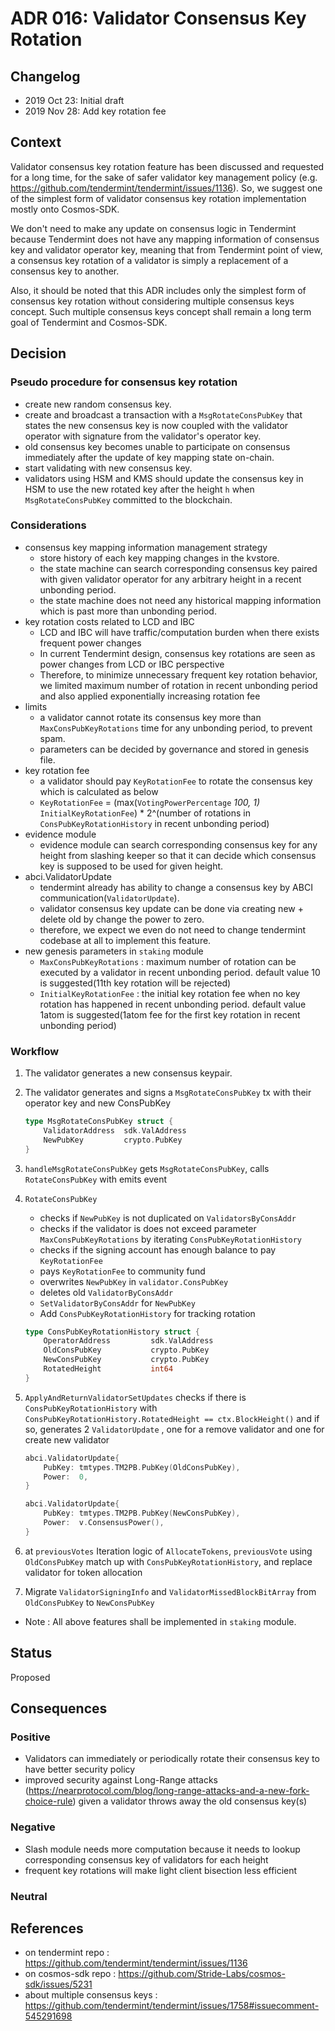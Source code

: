 # ADR 016: Validator Consensus Key Rotation

## Changelog

- 2019 Oct 23: Initial draft
- 2019 Nov 28: Add key rotation fee

## Context

Validator consensus key rotation feature has been discussed and requested for a long time, for the sake of safer validator key management policy (e.g. https://github.com/tendermint/tendermint/issues/1136). So, we suggest one of the simplest form of validator consensus key rotation implementation mostly onto Cosmos-SDK.

We don't need to make any update on consensus logic in Tendermint because Tendermint does not have any mapping information of consensus key and validator operator key, meaning that from Tendermint point of view, a consensus key rotation of a validator is simply a replacement of a consensus key to another.

Also, it should be noted that this ADR includes only the simplest form of consensus key rotation without considering multiple consensus keys concept. Such multiple consensus keys concept shall remain a long term goal of Tendermint and Cosmos-SDK.

## Decision

### Pseudo procedure for consensus key rotation

- create new random consensus key.
- create and broadcast a transaction with a `MsgRotateConsPubKey` that states the new consensus key is now coupled with the validator operator with signature from the validator's operator key.
- old consensus key becomes unable to participate on consensus immediately after the update of key mapping state on-chain.
- start validating with new consensus key.
- validators using HSM and KMS should update the consensus key in HSM to use the new rotated key after the height `h` when `MsgRotateConsPubKey` committed to the blockchain.

### Considerations

- consensus key mapping information management strategy
  - store history of each key mapping changes in the kvstore.
  - the state machine can search corresponding consensus key paired with given validator operator for any arbitrary height in a recent unbonding period.
  - the state machine does not need any historical mapping information which is past more than unbonding period.
- key rotation costs related to LCD and IBC
  - LCD and IBC will have traffic/computation burden when there exists frequent power changes
  - In current Tendermint design, consensus key rotations are seen as power changes from LCD or IBC perspective
  - Therefore, to minimize unnecessary frequent key rotation behavior, we limited maximum number of rotation in recent unbonding period and also applied exponentially increasing rotation fee
- limits
  - a validator cannot rotate its consensus key more than `MaxConsPubKeyRotations` time for any unbonding period, to prevent spam.
  - parameters can be decided by governance and stored in genesis file.
- key rotation fee
  - a validator should pay `KeyRotationFee` to rotate the consensus key which is calculated as below
  - `KeyRotationFee` = (max(`VotingPowerPercentage` _100, 1)_ `InitialKeyRotationFee`) \* 2^(number of rotations in `ConsPubKeyRotationHistory` in recent unbonding period)
- evidence module
  - evidence module can search corresponding consensus key for any height from slashing keeper so that it can decide which consensus key is supposed to be used for given height.
- abci.ValidatorUpdate
  - tendermint already has ability to change a consensus key by ABCI communication(`ValidatorUpdate`).
  - validator consensus key update can be done via creating new + delete old by change the power to zero.
  - therefore, we expect we even do not need to change tendermint codebase at all to implement this feature.
- new genesis parameters in `staking` module
  - `MaxConsPubKeyRotations` : maximum number of rotation can be executed by a validator in recent unbonding period. default value 10 is suggested(11th key rotation will be rejected)
  - `InitialKeyRotationFee` : the initial key rotation fee when no key rotation has happened in recent unbonding period. default value 1atom is suggested(1atom fee for the first key rotation in recent unbonding period)

### Workflow

1. The validator generates a new consensus keypair.
2. The validator generates and signs a `MsgRotateConsPubKey` tx with their operator key and new ConsPubKey

   ```go
   type MsgRotateConsPubKey struct {
       ValidatorAddress  sdk.ValAddress
       NewPubKey         crypto.PubKey
   }
   ```

3. `handleMsgRotateConsPubKey` gets `MsgRotateConsPubKey`, calls `RotateConsPubKey` with emits event
4. `RotateConsPubKey`

   - checks if `NewPubKey` is not duplicated on `ValidatorsByConsAddr`
   - checks if the validator is does not exceed parameter `MaxConsPubKeyRotations` by iterating `ConsPubKeyRotationHistory`
   - checks if the signing account has enough balance to pay `KeyRotationFee`
   - pays `KeyRotationFee` to community fund
   - overwrites `NewPubKey` in `validator.ConsPubKey`
   - deletes old `ValidatorByConsAddr`
   - `SetValidatorByConsAddr` for `NewPubKey`
   - Add `ConsPubKeyRotationHistory` for tracking rotation

   ```go
   type ConsPubKeyRotationHistory struct {
       OperatorAddress         sdk.ValAddress
       OldConsPubKey           crypto.PubKey
       NewConsPubKey           crypto.PubKey
       RotatedHeight           int64
   }
   ```

5. `ApplyAndReturnValidatorSetUpdates` checks if there is `ConsPubKeyRotationHistory` with `ConsPubKeyRotationHistory.RotatedHeight == ctx.BlockHeight()` and if so, generates 2 `ValidatorUpdate` , one for a remove validator and one for create new validator

   ```go
   abci.ValidatorUpdate{
       PubKey: tmtypes.TM2PB.PubKey(OldConsPubKey),
       Power:  0,
   }

   abci.ValidatorUpdate{
       PubKey: tmtypes.TM2PB.PubKey(NewConsPubKey),
       Power:  v.ConsensusPower(),
   }
   ```

6. at `previousVotes` Iteration logic of `AllocateTokens`, `previousVote` using `OldConsPubKey` match up with `ConsPubKeyRotationHistory`, and replace validator for token allocation
7. Migrate `ValidatorSigningInfo` and `ValidatorMissedBlockBitArray` from `OldConsPubKey` to `NewConsPubKey`

- Note : All above features shall be implemented in `staking` module.

## Status

Proposed

## Consequences

### Positive

- Validators can immediately or periodically rotate their consensus key to have better security policy
- improved security against Long-Range attacks (https://nearprotocol.com/blog/long-range-attacks-and-a-new-fork-choice-rule) given a validator throws away the old consensus key(s)

### Negative

- Slash module needs more computation because it needs to lookup corresponding consensus key of validators for each height
- frequent key rotations will make light client bisection less efficient

### Neutral

## References

- on tendermint repo : https://github.com/tendermint/tendermint/issues/1136
- on cosmos-sdk repo : https://github.com/Stride-Labs/cosmos-sdk/issues/5231
- about multiple consensus keys : https://github.com/tendermint/tendermint/issues/1758#issuecomment-545291698
